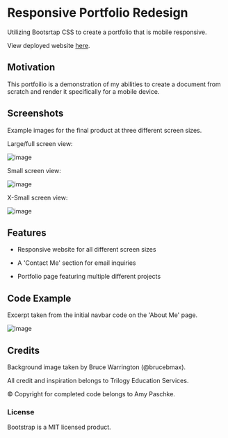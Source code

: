 # Responsive Portfolio Redesign

Utilizing Bootsrtap CSS to create a portfolio that is mobile responsive.

View deployed website [here](https://amypaschke.github.io/02_ResponsivePortfolio/).

## Motivation

This portfoilio is a demonstration of my abilities to create a document from scratch and render it specifically for a mobile device.

## Screenshots

Example images for the final product at three different screen sizes.

Large/full screen view:

![image](https://user-images.githubusercontent.com/70075341/95282297-beea4f80-081e-11eb-9048-a1d39114120d.JPG)

Small screen view:

![image](https://user-images.githubusercontent.com/70075341/95282284-b72aab00-081e-11eb-8de6-cef59fcb7fe3.JPG)

X-Small screen view:

![image](https://user-images.githubusercontent.com/70075341/95282266-ab3ee900-081e-11eb-9360-ef9e46265534.JPG)


## Features

* Responsive website for all different screen sizes

* A 'Contact Me' section for email inquiries

* Portfolio page featuring multiple different projects

## Code Example

Excerpt taken from the initial navbar code on the 'About Me' page.

![image](https://user-images.githubusercontent.com/70075341/95375928-f223f180-08a5-11eb-80f3-a55d860cf3e0.JPG)

## Credits

Background image taken by Bruce Warrington (@brucebmax).

All credit and inspiration belongs to Trilogy Education Services.

&copy; Copyright for completed code belongs to Amy Paschke.

### License

Bootstrap is a MIT licensed product.
